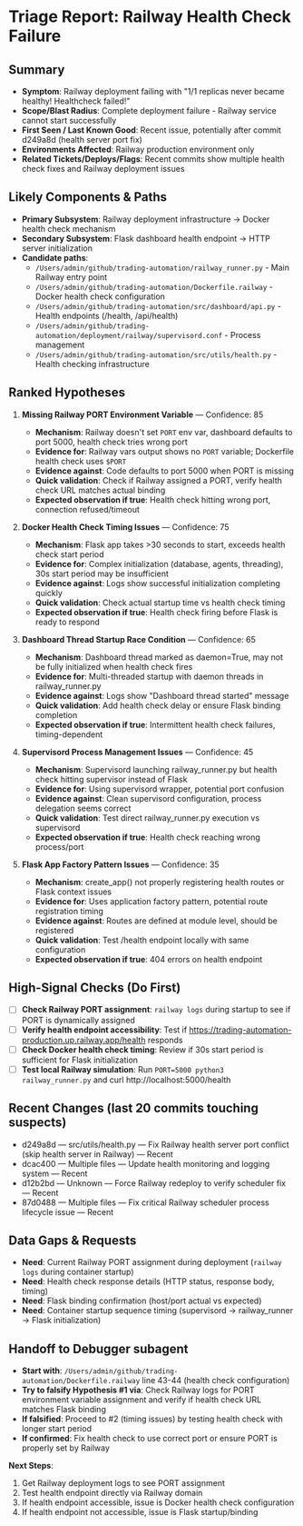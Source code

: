 # Triage Report: Railway Health Check Failure

## Summary
- **Symptom**: Railway deployment failing with "1/1 replicas never became healthy! Healthcheck failed!" 
- **Scope/Blast Radius**: Complete deployment failure - Railway service cannot start successfully
- **First Seen / Last Known Good**: Recent issue, potentially after commit d249a8d (health server port fix)
- **Environments Affected**: Railway production environment only
- **Related Tickets/Deploys/Flags**: Recent commits show multiple health check fixes and Railway deployment issues

## Likely Components & Paths
- **Primary Subsystem**: Railway deployment infrastructure → Docker health check mechanism
- **Secondary Subsystem**: Flask dashboard health endpoint → HTTP server initialization
- **Candidate paths**:
  - `/Users/admin/github/trading-automation/railway_runner.py` - Main Railway entry point
  - `/Users/admin/github/trading-automation/Dockerfile.railway` - Docker health check configuration
  - `/Users/admin/github/trading-automation/src/dashboard/api.py` - Health endpoints (/health, /api/health)
  - `/Users/admin/github/trading-automation/deployment/railway/supervisord.conf` - Process management
  - `/Users/admin/github/trading-automation/src/utils/health.py` - Health checking infrastructure

## Ranked Hypotheses

1) **Missing Railway PORT Environment Variable** — Confidence: 85
   - **Mechanism**: Railway doesn't set `PORT` env var, dashboard defaults to port 5000, health check tries wrong port
   - **Evidence for**: Railway vars output shows no `PORT` variable; Dockerfile health check uses `$PORT` 
   - **Evidence against**: Code defaults to port 5000 when PORT is missing
   - **Quick validation**: Check if Railway assigned a PORT, verify health check URL matches actual binding
   - **Expected observation if true**: Health check hitting wrong port, connection refused/timeout

2) **Docker Health Check Timing Issues** — Confidence: 75  
   - **Mechanism**: Flask app takes >30 seconds to start, exceeds health check start period
   - **Evidence for**: Complex initialization (database, agents, threading), 30s start period may be insufficient
   - **Evidence against**: Logs show successful initialization completing quickly
   - **Quick validation**: Check actual startup time vs health check timing
   - **Expected observation if true**: Health check firing before Flask is ready to respond

3) **Dashboard Thread Startup Race Condition** — Confidence: 65
   - **Mechanism**: Dashboard thread marked as daemon=True, may not be fully initialized when health check fires
   - **Evidence for**: Multi-threaded startup with daemon threads in railway_runner.py
   - **Evidence against**: Logs show "Dashboard thread started" message
   - **Quick validation**: Add health check delay or ensure Flask binding completion
   - **Expected observation if true**: Intermittent health check failures, timing-dependent

4) **Supervisord Process Management Issues** — Confidence: 45
   - **Mechanism**: Supervisord launching railway_runner.py but health check hitting supervisor instead of Flask
   - **Evidence for**: Using supervisord wrapper, potential port confusion
   - **Evidence against**: Clean supervisord configuration, process delegation seems correct
   - **Quick validation**: Test direct railway_runner.py execution vs supervisord
   - **Expected observation if true**: Health check reaching wrong process/port

5) **Flask App Factory Pattern Issues** — Confidence: 35
   - **Mechanism**: create_app() not properly registering health routes or Flask context issues
   - **Evidence for**: Uses application factory pattern, potential route registration timing
   - **Evidence against**: Routes are defined at module level, should be registered
   - **Quick validation**: Test /health endpoint locally with same configuration  
   - **Expected observation if true**: 404 errors on health endpoint

## High-Signal Checks (Do First)
- [ ] **Check Railway PORT assignment**: `railway logs` during startup to see if PORT is dynamically assigned
- [ ] **Verify health endpoint accessibility**: Test if https://trading-automation-production.up.railway.app/health responds
- [ ] **Check Docker health check timing**: Review if 30s start period is sufficient for Flask initialization
- [ ] **Test local Railway simulation**: Run `PORT=5000 python3 railway_runner.py` and curl http://localhost:5000/health

## Recent Changes (last 20 commits touching suspects)
- d249a8d — src/utils/health.py — Fix Railway health server port conflict (skip health server in Railway) — Recent
- dcac400 — Multiple files — Update health monitoring and logging system — Recent  
- d12b2bd — Unknown — Force Railway redeploy to verify scheduler fix — Recent
- 87d0488 — Multiple files — Fix critical Railway scheduler process lifecycle issue — Recent

## Data Gaps & Requests
- **Need**: Current Railway PORT assignment during deployment (`railway logs` during container startup)
- **Need**: Health check response details (HTTP status, response body, timing)
- **Need**: Flask binding confirmation (host/port actual vs expected)
- **Need**: Container startup sequence timing (supervisord → railway_runner → Flask initialization)

## Handoff to Debugger subagent
- **Start with**: `/Users/admin/github/trading-automation/Dockerfile.railway` line 43-44 (health check configuration)
- **Try to falsify Hypothesis #1 via**: Check Railway logs for PORT environment variable assignment and verify if health check URL matches Flask binding
- **If falsified**: Proceed to #2 (timing issues) by testing health check with longer start period
- **If confirmed**: Fix health check to use correct port or ensure PORT is properly set by Railway

**Next Steps**: 
1. Get Railway deployment logs to see PORT assignment
2. Test health endpoint directly via Railway domain  
3. If health endpoint accessible, issue is Docker health check configuration
4. If health endpoint not accessible, issue is Flask startup/binding